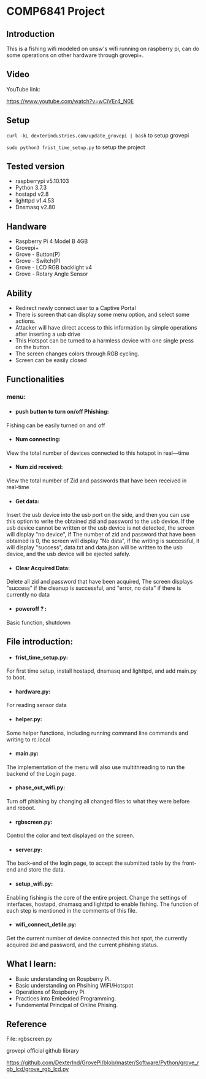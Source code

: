 # COMP6841 Project

## **Introduction**
This is a fishing wifi modeled on unsw's wifi running on raspberry pi, can do some operations on other hardware through grovepi+.

## **Video**
YouTube link:

https://www.youtube.com/watch?v=wCiVEr4_N0E

## **Setup**

`
curl -kL dexterindustries.com/update_grovepi | bash
`
to setup grovepi

`
sudo python3 frist_time_setup.py
`
to setup the project

## **Tested version**
+ raspberrypi v5.10.103
+ Python 3.7.3
+ hostapd v2.8
+ lighttpd v1.4.53
+ Dnsmasq v2.80

## **Handware**
+ Raspberry Pi 4 Model B 4GB
+ Grovepi+
+ Grove - Button(P)
+ Grove - Switch(P)
+ Grove - LCD RGB backlight v4
+ Grove - Rotary Angle Sensor

## **Ability**
+ Redirect newly connect user to a Captive Portal
+ There is screen that can display some menu option, and select some actions.
+ Attacker will have direct access to this information by simple operations after inserting a usb drive
+ This Hotspot can be turned to a harmless device with one single press on the button.
+ The screen changes colors through RGB cycling.
+ Screen can be easily closed

## **Functionalities**
### **menu**:
  + #### push button to turn on/off Phishing:
  Fishing can be easily turned on and off
  + #### Num connecting:
  View  the total number of devices connected to this hotspot in real—time
  + #### Num zid received:
  View the total number of Zid and passwords that have been received in real-time
  + #### Get data:
  Insert the usb device into the usb port on the side, and then you can use this option to write the obtained zid and password to the usb device. If the usb device cannot be written or the usb device is not detected, the screen will display "no device", if The number of zid and password that have been obtained is 0, the screen will display "No data", if the writing is successful, it will display "success", data.txt and data.json will be written to the usb device, and the usb device will be ejected safely.
  + #### Clear Acquired Data:
  Delete all zid and password that have been acquired, The screen displays "success" if the cleanup is successful, and "error, no data" if there is currently no data
  + #### poweroff ? :
  Basic function, shutdown

## **File introduction**:
  + #### frist_time_setup.py:
  For first time setup, install hostapd, dnsmasq and lighttpd, and add main.py to boot.
  + #### hardware.py:
  For reading sensor data
  + #### helper.py:
  Some helper functions, including running command line commands and writing to rc.local
  + #### main.py:
  The implementation of the menu will also use multithreading to run the backend of the Login page.
  + #### phase_out_wifi.py:
  Turn off phishing by changing all changed files to what they were before and reboot.
  + #### rgbscreen.py:
  Control the color and text displayed on the screen.
  + #### server.py:
  The back-end of the login page, to accept the submitted table by the front-end and store the data.
  + #### setup_wifi.py:
  Enabling fishing is the core of the entire project. Change the settings of interfaces, hostapd, dnsmasq and lighttpd to enable fishing. The function of each step is mentioned in the comments of this file.
  + #### wifi_connect_detile.py:
  Get the current number of device connected this hot spot, the currently acquired zid and password, and the current phishing status.
  
## **What I learn**:
+ Basic understanding on Rospberry Pi.
+ Basic understanding on Phsihing WIFI/Hotspot
+ Operations of Rospberry Pi.
+ Practices into Embedded Programming.
+ Fundemental Principal of Online Phising.

## **Reference**

File: rgbscreen.py

grovepi official github library

https://github.com/DexterInd/GrovePi/blob/master/Software/Python/grove_rgb_lcd/grove_rgb_lcd.py
